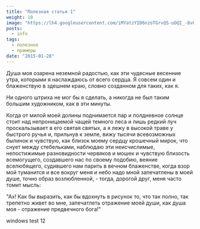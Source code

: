 ```yaml
---
title: "Полезная статья 1"
weight: 10
image: "https://lh4.googleusercontent.com/iMYatzYID6nzoTGrvQS-uOQI_-8v0X6G2Q4_6bIQ_Q"
posts:
  - info
tags:
  - полезное
  - примеры
date: "2015-01-28"
---
```


Душа моя озарена неземной радостью, как эти чудесные весенние утра, которыми я наслаждаюсь от всего сердца. Я совсем один и блаженствую в здешнем краю, словно созданном для таких, как я.

<!--more-->

Ни одного штриха не мог бы я сделать, а никогда не был таким большим художником, как в эти минуты.

Когда от милой моей долины поднимается пар и полдневное солнце стоит над непроницаемой чащей темного леса и лишь редкий луч проскальзывает в его святая святых, а я лежу в высокой траве у быстрого ручья и, прильнув к земле, вижу тысячи всевозможных былинок и чувствую, как близок моему сердцу крошечный мирок, что снует между стебельками, наблюдаю эти неисчислимые, непостижимые разновидности червяков и мошек и чувствую близость всемогущего, создавшего нас по своему подобию, веяние вселюбящего, судившего нам парить в вечном блаженстве, когда взор мой туманится и все вокруг меня и небо надо мной запечатлены в моей душе, точно образ возлюбленной, - тогда, дорогой друг, меня часто томит мысль:

"Ах! Как бы выразить, как бы вдохнуть в рисунок то, что так полно, так трепетно живет во мне, запечатлеть отражение моей души, как душа моя - отражение предвечного бога!"

windows test 12
